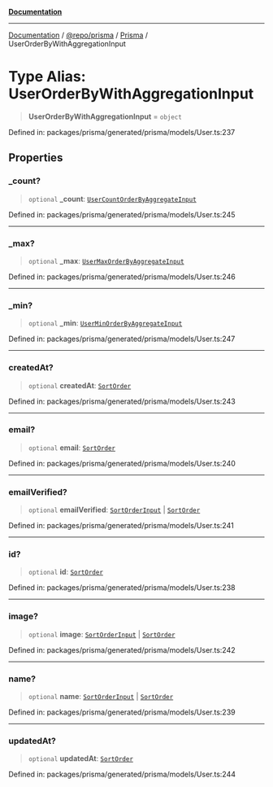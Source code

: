 [**Documentation**](../../../../../README.md)

***

[Documentation](../../../../../README.md) / [@repo/prisma](../../../README.md) / [Prisma](../README.md) / UserOrderByWithAggregationInput

# Type Alias: UserOrderByWithAggregationInput

> **UserOrderByWithAggregationInput** = `object`

Defined in: packages/prisma/generated/prisma/models/User.ts:237

## Properties

### \_count?

> `optional` **\_count**: [`UserCountOrderByAggregateInput`](UserCountOrderByAggregateInput.md)

Defined in: packages/prisma/generated/prisma/models/User.ts:245

***

### \_max?

> `optional` **\_max**: [`UserMaxOrderByAggregateInput`](UserMaxOrderByAggregateInput.md)

Defined in: packages/prisma/generated/prisma/models/User.ts:246

***

### \_min?

> `optional` **\_min**: [`UserMinOrderByAggregateInput`](UserMinOrderByAggregateInput.md)

Defined in: packages/prisma/generated/prisma/models/User.ts:247

***

### createdAt?

> `optional` **createdAt**: [`SortOrder`](SortOrder.md)

Defined in: packages/prisma/generated/prisma/models/User.ts:243

***

### email?

> `optional` **email**: [`SortOrder`](SortOrder.md)

Defined in: packages/prisma/generated/prisma/models/User.ts:240

***

### emailVerified?

> `optional` **emailVerified**: [`SortOrderInput`](SortOrderInput.md) \| [`SortOrder`](SortOrder.md)

Defined in: packages/prisma/generated/prisma/models/User.ts:241

***

### id?

> `optional` **id**: [`SortOrder`](SortOrder.md)

Defined in: packages/prisma/generated/prisma/models/User.ts:238

***

### image?

> `optional` **image**: [`SortOrderInput`](SortOrderInput.md) \| [`SortOrder`](SortOrder.md)

Defined in: packages/prisma/generated/prisma/models/User.ts:242

***

### name?

> `optional` **name**: [`SortOrderInput`](SortOrderInput.md) \| [`SortOrder`](SortOrder.md)

Defined in: packages/prisma/generated/prisma/models/User.ts:239

***

### updatedAt?

> `optional` **updatedAt**: [`SortOrder`](SortOrder.md)

Defined in: packages/prisma/generated/prisma/models/User.ts:244
